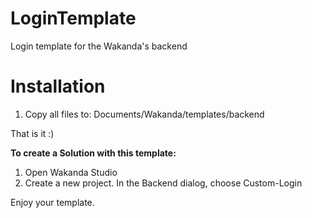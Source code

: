 # LoginTemplate
Login template for the Wakanda's backend 

# Installation

1. Copy all files to:
Documents/Wakanda/templates/backend

That is it :) 


**To create a Solution with this template:**

1. Open Wakanda Studio
2. Create a new project. In the Backend dialog, choose Custom-Login
 
Enjoy your template. 

